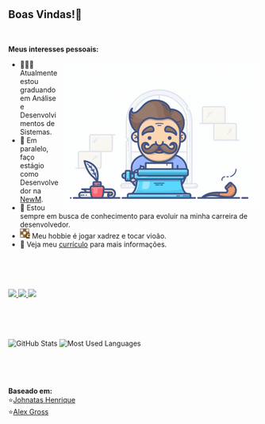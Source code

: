 ## Boas Vindas!👋
<br/>

**Meus interesses pessoais:**
<br/>

  <img align="right" alt="Gif" src="images/developer4.gif" width="400px" />

- 👨🏽‍💻 Atualmente estou graduando em Análise e Desenvolvimentos de Sistemas.
- 💼 Em paralelo, faço estágio como Desenvolvedor na [NewM](http://newm.com.br/).
- 🌱 Estou sempre em busca de conhecimento para evoluir na minha carreira de desenvolvedor.
- <img src="images/chess-board.svg" width="20px"> Meu hobbie é jogar xadrez e tocar vioão.
- 📝 Veja meu <a href="https://gitconnected.com/brunodantass/resume" target="_blank">currículo</a> para mais informações.

<br/>
<br/>
<br/>
<br/>

<a href="https://www.linkedin.com/in/brunodantass" target="_blank">
  <img src="https://img.shields.io/badge/-LinkedIn-%230077B5?style=for-the-badge&logo=linkedin&logoColor=white" target="_blank">
</a>
<a href="https://api.whatsapp.com/send?phone=5511985736572" target="_blank">
  <img src="https://img.shields.io/badge/WhatsApp-25D366?style=for-the-badge&logo=whatsapp&logoColor=white">
</a>
<a href = "mailto:alexsgross@hotmail.com" target="_blank">
  <img src="https://img.shields.io/badge/Gmail-DF4132?style=for-the-badge&logo=gmail&logoColor=white">
</a>

<br/>
<br/>
<br/>
<br/>
<br/>

<p>
    <img src="https://github-readme-stats.vercel.app/api?username=brunodantass&count_private=true&show_icons=true&theme=graywhite&icon_color=268bd2&title_color=268bd2" alt="GitHub Stats" height="180"/>
    <img src="https://github-readme-stats.vercel.app/api/top-langs/?username=brunodantass&layout=compact&theme=graywhite&title_color=268bd2" alt="Most Used Languages" height="180"/>
</p>

<br/>
<br/>
<br/>

**Baseado em:**<br/>
⭐️[Johnatas Henrique](https://github.com/johnatas-henrique)<br/>
⭐️[Alex Gross](https://github.com/alexsgross)
  
